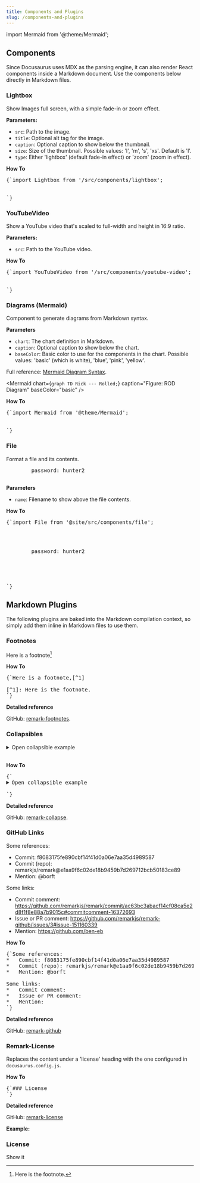 ```yaml
---
title: Components and Plugins
slug: /components-and-plugins
---
```


<!-- import File from '@site/src/components/file';
import Lightbox from '@site/src/components/lightbox'; -->
import Mermaid from '@theme/Mermaid';

## Components
Since Docusaurus uses MDX as the parsing engine, it can also render React components inside a Markdown 
document. Use the components below directly in Markdown files.

### Lightbox
Show Images full screen, with a simple fade-in or zoom effect.

**Parameters:**
* `src`: Path to the image.
* `title`: Optional alt tag for the image.
* `caption`: Optional caption to show below the thumbnail.
* `size`: Size of the thumbnail. Possible values: 'l', 'm', 's', 'xs'. Default is 'l'.
* `type`: Either 'lightbox' (default fade-in effect) or 'zoom' (zoom in effect).

<Lightbox src="/img/docs/ROD-homepage.png" title="ROD" caption="Figure: Rick On Demand" size="l" 
  type="zoom" />

**How To**

<pre>{`import Lightbox from '/src/components/lightbox';

<Lightbox src="/img/docs/ROD-homepage.png" title="ROD" caption="Figure: Rick On Demand" size="l" 
  type="zoom" />
`}</pre>

### YouTubeVideo
Show a YouTube video that's scaled to full-width and height in 16:9 ratio.

**Parameters:**
* `src`: Path to the YouTube video.

<YouTubeVideo src="https://www.youtube.com/embed/dQw4w9WgXcQ" />

**How To**

<pre>{`import YouTubeVideo from '/src/components/youtube-video';

<YouTubeVideo src="https://www.youtube.com/embed/dQw4w9WgXcQ" />
`}</pre>


### Diagrams (Mermaid)
Component to generate diagrams from Markdown syntax.

**Parameters**
* `chart`: The chart definition in Markdown.
* `caption`: Optional caption to show below the chart.
* `baseColor`: Basic color to use for the components in the chart. Possible values: 'basic' (which is white), 
  'blue', 'pink', 'yellow'.

Full reference: [Mermaid Diagram Syntax](https://mermaid-js.github.io/mermaid/#/n00b-syntaxReference).

<Mermaid chart={`
	graph TD
    Rick --- Rolled;
`} caption="Figure: ROD Diagram" baseColor="basic" />

**How To**
<pre>{`import Mermaid from '@theme/Mermaid';

<Mermaid chart={\`
  graph TD
    Tracking --- Taxonomy;
\`} caption="Figure: Diagram" baseColor="basic" />
`}</pre>

### File
Format a file and its contents.

<File name="~/.dbt/profiles.yml">
    <pre>
        password: hunter2
    </pre>
</File>

**Parameters**
* `name`: Filename to show above the file contents.

**How To**
<pre>{`import File from '@site/src/components/file';

<File name="~/.dbt/profiles.yml">
    <pre>
        password: hunter2
    </pre>
</File>
`}</pre>


## Markdown Plugins
The following plugins are baked into the Markdown compilation context, so simply add them inline in Markdown 
files to use them.

### Footnotes
Here is a footnote[^1]

[^1]: Here is the footnote.

**How To**

<pre>{`Here is a footnote,[^1]

[^1]: Here is the footnote.
`}</pre>

**Detailed reference**

GitHub: [remark-footnotes](https://github.com/remarkjs/remark-footnotes).

### Collapsibles
<details><summary>Open collapsible example</summary>
Tada!
</details>

<br />

**How To**

<pre>{`<details><summary>Open collapsible example</summary>
Tada!
</details>
`}</pre>

**Detailed reference**

GitHub: [remark-collapse](https://github.com/Rokt33r/remark-collapse).

### GitHub Links

Some references:
*   Commit: f8083175fe890cbf14f41d0a06e7aa35d4989587
*   Commit (repo): remarkjs/remark@e1aa9f6c02de18b9459b7d269712bcb50183ce89
*   Mention: @borft

Some links:
*   Commit comment: <https://github.com/remarkjs/remark/commit/ac63bc3abacf14cf08ca5e2d8f1f8e88a7b9015c#commitcomment-16372693>
*   Issue or PR comment: <https://github.com/remarkjs/remark-github/issues/3#issue-151160339>
*   Mention: <https://github.com/ben-eb>

**How To**

<pre>{`Some references:
*   Commit: f8083175fe890cbf14f41d0a06e7aa35d4989587
*   Commit (repo): remarkjs/remark@e1aa9f6c02de18b9459b7d269712bcb50183ce89
*   Mention: @borft

Some links:
*   Commit comment: <https://github.com/remarkjs/remark/commit/ac63bc3abacf14cf08ca5e2d8f1f8e88a7b9015c#commitcomment-16372693>
*   Issue or PR comment: <https://github.com/remarkjs/remark-github/issues/3#issue-151160339>
*   Mention: <https://github.com/ben-eb>
`}</pre>

**Detailed reference**

GitHub: [remark-github](https://github.com/remarkjs/remark-github)

### Remark-License
Replaces the content under a 'license' heading with the one configured in `docusaurus.config.js`.

**How To**

<pre>{`### License
`}</pre>

**Detailed reference**

GitHub: [remark-license](https://github.com/remarkjs/remark-license)

**Example:**
### License
Show it